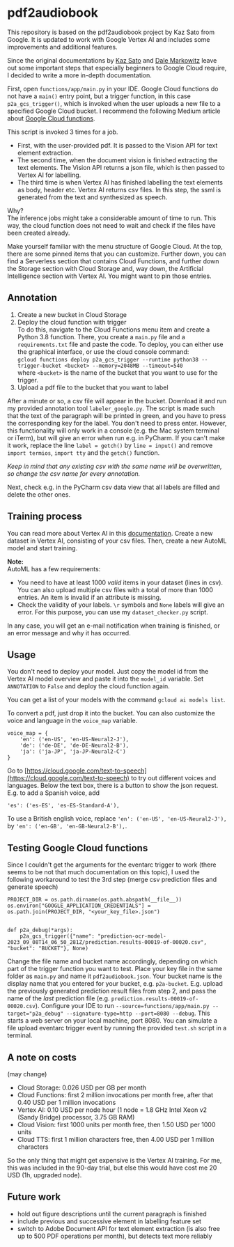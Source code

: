 # pdf2audiobook
This repository is based on the pdf2audiobook project by Kaz Sato from Google.
It is updated to work with Google Vertex AI and includes some improvements and additional features.

Since the original documentations by [Kaz Sato](https://github.com/kazunori279/pdf2audiobook) and [Dale Markowitz](https://daleonai.com/pdf-to-audiobook) leave out some important steps that especially beginners to Google Cloud require, I decided to write a more in-depth documentation.

First, open `functions/app/main.py` in your IDE.
Google Cloud functions do not have a `main()` entry point, but a trigger function, in this case `p2a_gcs_trigger()`, which is invoked when the user uploads a new file to a specified Google Cloud bucket.
I recommend the following Medium article about [Google Cloud functions](https://medium.com/google-cloud/setup-and-invoke-cloud-functions-using-python-e801a8633096).

This script is invoked 3 times for a job.  
- First, with the user-provided pdf.
It is passed to the Vision API for text element extraction.
- The second time, when the document vision is finished extracting the text elements. 
The Vision API returns a json file, which is then passed to Vertex AI for labelling.
- The third time is when Vertex AI has finished labelling the text elements as body, header etc. Vertex AI returns csv files.
In this step, the ssml is generated from the text and synthesized as speech.

Why?  
The inference jobs might take a considerable amount of time to run.
This way, the cloud function does not need to wait and check if the files have been created already.

Make yourself familiar with the menu structure of Google Cloud.
At the top, there are some pinned items that you can customize.
Further down, you can find a Serverless section that contains Cloud Functions, and further down the Storage section with Cloud Storage and, way down, the Artificial Intelligence section with Vertex AI.
You might want to pin those entries.

## Annotation
1. Create a new bucket in Cloud Storage
2. Deploy the cloud function with trigger  
To do this, navigate to the Cloud Functions menu item and create a Python 3.8 function.
There, you create a `main.py` file and a `requirements.txt` file and paste the code.
To deploy, you can either use the graphical interface, or use the cloud console command:  
`gcloud functions deploy p2a_gcs_trigger --runtime python38 --trigger-bucket <bucket> --memory=2048MB --timeout=540`  
where `<bucket>` is the name of the bucket that you want to use for the trigger.
3. Upload a pdf file to the bucket that you want to label

After a minute or so, a csv file will appear in the bucket.
Download it and run my provided annotation tool `labeler_google.py`.
The script is made such that the text of the paragraph will be printed in green, and you have to press the corresponding key for the label.
You don't need to press enter. However, this functionality will only work in a console (e.g. the Mac system terminal or iTerm), but will give an error when run e.g. in PyCharm.
If you can't make it work, replace the line `label = getch()` by `line = input()` and remove `import termios`, `import tty` and the `getch()` function.

_Keep in mind that any existing csv with the same name will be overwritten, so change the csv name for every annotation._

Next, check e.g. in the PyCharm csv data view that all labels are filled and delete the other ones.

## Training process
You can read more about Vertex AI in this [documentation](https://codelabs.developers.google.com/vertex-p2p-predictions).
Create a new dataset in Vertex AI, consisting of your csv files.
Then, create a new AutoML model and start training.

**Note:**  
AutoML has a few requirements:
- You need to have at least 1000 _valid_ items in your dataset (lines in csv). You can also upload multiple csv files with a total of more than 1000 entries.
An item is invalid if an attribute is missing.
- Check the validity of your labels. `\r` symbols and `None` labels will give an error. For this purpose, you can use my `dataset_checker.py` script.

In any case, you will get an e-mail notification when training is finished, or an error message and why it has occurred.

## Usage
You don't need to deploy your model. Just copy the model id from the Vertex AI model overview and paste it into the `model_id` variable.
Set `ANNOTATION` to `False` and deploy the cloud function again.

You can get a list of your models with the command `gcloud ai models list`.

To convert a pdf, just drop it into the bucket.
You can also customize the voice and language in the `voice_map` variable.
```python3
voice_map = {
    'en': ('en-US', 'en-US-Neural2-J'),
    'de': ('de-DE', 'de-DE-Neural2-B'),
    'ja': ('ja-JP', 'ja-JP-Neural2-C')
}
```
Go to [https://cloud.google.com/text-to-speech](https://cloud.google.com/text-to-speech) to try out different voices and languages. Below the text box, there is a button to show the json request.
E.g. to add a Spanish voice, add 
```python3
'es': ('es-ES', 'es-ES-Standard-A'),
```
To use a British english voice, replace `'en': ('en-US', 'en-US-Neural2-J'),` by `'en': ('en-GB', 'en-GB-Neural2-B'),`.

## Testing Google Cloud functions
Since I couldn't get the arguments for the eventarc trigger to work (there seems to be not that much documentation on this topic), I used the following workaround to test the 3rd step (merge csv prediction files and generate speech)

```python3
PROJECT_DIR = os.path.dirname(os.path.abspath(__file__))
os.environ["GOOGLE_APPLICATION_CREDENTIALS"] = os.path.join(PROJECT_DIR, "<your_key_file>.json")


def p2a_debug(*args):
    p2a_gcs_trigger({"name": "prediction-ocr-model-2023_09_08T14_06_50_281Z/prediction.results-00019-of-00020.csv", "bucket": "BUCKET"}, None)
```
Change the file name and bucket name accordingly, depending on which part of the trigger function you want to test.
Place your key file in the same folder as `main.py` and name it `pdf2audiobook.json`.
Your bucket name is the display name that you entered for your bucket, e.g. `p2a-bucket`.
E.g. upload the previously generated prediction result files from step 2, and pass the name of the _last_ prediction file (e.g. `prediction.results-00019-of-00020.csv`).
Configure your IDE to run `--source=functions/app/main.py --target="p2a_debug" --signature-type=http --port=8080 --debug`.
This starts a web server on your local machine, port 8080.
You can simulate a file upload eventarc trigger event by running the provided `test.sh` script in a terminal.

## A note on costs
(may change)
- Cloud Storage: 0.026 USD per GB per month
- Cloud Functions: first 2 million invocations per month free, after that 0.40 USD per 1 million invocations
- Vertex AI: 0.10 USD per node hour (1 node = 1.8 GHz Intel Xeon v2 (Sandy Bridge) processor, 3.75 GB RAM)
- Cloud Vision: first 1000 units per month free, then 1.50 USD per 1000 units
- Cloud TTS: first 1 million characters free, then 4.00 USD per 1 million characters

So the only thing that might get expensive is the Vertex AI training.
For me, this was included in the 90-day trial, but else this would have cost me 20 USD (1h, upgraded node).

## Future work
- hold out figure descriptions until the current paragraph is finished
- include previous and successive element in labelling feature set
- switch to Adobe Document API for text element extraction (is also free up to 500 PDF operations per month), but detects text more reliably